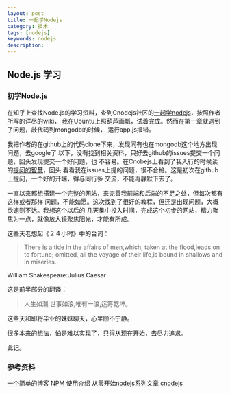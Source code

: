 ```yaml
---
layout: post
title: 一起学Nodejs
category: 技术
tags: [nodejs]
keywords: nodejs
description: 
---
```


## Node.js 学习

### 初学Node.js

在知乎上查找Node.js的学习资料，查到Cnodejs社区的[一起学nodejs](https://cnodejs.org/topic/519e01c563e9f8a542fa68f9)，按照作者所写的详尽的wiki，
我在Ubuntu上照葫芦画瓢，试着完成。然而在第一章就遇到了问题，敲代码到mongodb的时候，
运行app.js报错。

我把作者的在github上的代码clone下来，发现同有也在mongodb这个地方出现问题，去google了
以下，没有找到相关资料，只好去github的issues提交一个问题，回头发现提交一个好问题，也
不容易。在Cnobejs上看到了我入行的时候读的[提问的智慧](http://www.beiww.com/doc/oss/smart-questions.html)，回头
看看我在issues上提的问题，很不合格。这是初次在github上提问，一个好的开端，得与同行多
交流，不能再静默下去了。

一直以来都想搭建一个完整的网站，来完善我前端和后端的不足之处，但每次都有这样或者那样
问题，不能如愿。这次找到了很好的教程，但还是出现问题，大概欲速则不达。我想这个以后的
几天集中投入时间，完成这个初步的网站，精力聚焦为一点，就像放大镜聚焦阳光，才能有所成。

这些天老想起《２４小时》中的台词：

> There is a tide in the affairs of men,which, taken at the flood,leads on to fortune;
omitted, all the voyage of their life,is bound in shallows and in miseries.

  William Shakespeare:Julius Caesar 

这是前半部分的翻译：
> 人生如潮,世事如浪,唯有一浪,运筹乾坤。

这些天和即将毕业的妹妹聊天，心里颇不宁静。

很多本来的想法，怕是难以实现了，只得从现在开始，去尽力追求。

此记。

### 参考资料
[ 一个简单的博客](https://github.com/nswbmw/N-blog/wiki/%E7%AC%AC1%E7%AB%A0--%E4%B8%80%E4%B8%AA%E7%AE%80%E5%8D%95%E7%9A%84%E5%8D%9A%E5%AE%A2)
[NPM 使用介绍](http://www.w3cschool.cc/nodejs/nodejs-npm.html)
[从零开始nodejs系列文章](http://blog.fens.me/series-nodejs/)
[cnodejs](https://cnodejs.org/)

